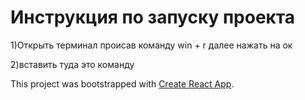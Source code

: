 # Инструкция по запуску проекта

1)Открыть терминал происав команду win + r далее нажать на ок


2)вставить туда это команду 



This project was bootstrapped with [Create React App](https://github.com/facebook/create-react-app).

